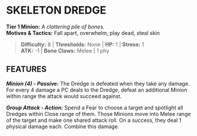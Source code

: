 # SKELETON DREDGE

**Tier 1 Minion:** *A clattering pile of bones.*  
**Motives & Tactics:** Fall apart, overwhelm, play dead, steal skin

> **Difficulty:** 8 | **Thresholds:** None | **HP:** 1 | **Stress:** 1  
> **ATK:** -1 | **Bone Claws:** Melee | 1 phy  

## FEATURES

***Minion (4) - Passive:*** The Dredge is defeated when they take any damage. For every 4 damage a PC deals to the Dredge, defeat an additional Minion within range the attack would succeed against.

***Group Attack - Action:*** Spend a Fear to choose a target and spotlight all Dredges within Close range of them. Those Minions move into Melee range of the target and make one shared attack roll. On a success, they deal 1 physical damage each. Combine this damage.
